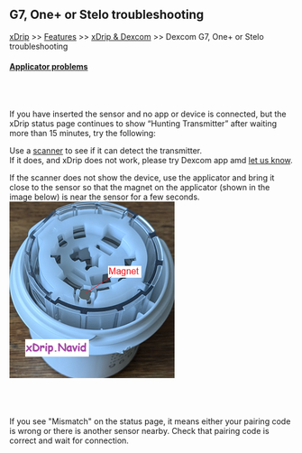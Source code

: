 ## G7, One+ or Stelo troubleshooting  
[xDrip](../../README.md) >> [Features](../Features_page.md) >> [xDrip & Dexcom](../Dexcom_page.md) >> Dexcom G7, One+ or Stelo troubleshooting  
  
#### [Applicator problems](./G7ApplicatorFailures.md)  
<br/>  
<br/>  
  
If you have inserted the sensor and no app or device is connected, but the xDrip status page continues to show “Hunting Transmitter” after waiting more than 15 minutes, try the following:  

Use a [scanner](../Bluetooth-Scanner.html) to see if it can detect the transmitter.  
If it does, and xDrip does not work, please try Dexcom app amd [let us know](../Contact.html).  

If the scanner does not show the device, use the applicator and bring it close to the sensor so that the magnet on the applicator (shown in the image below) is near the sensor for a few seconds.  
![](./images/G7_Applicator_Magnet.png)  
<br/>  
<br/>  
  
If you see "Mismatch" on the status page, it means either your pairing code is wrong or there is another sensor nearby. Check that pairing code is correct and wait for connection.  
  
